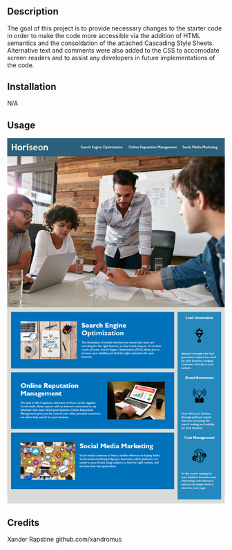 # <Horiseon-Challenge>

## Description
The goal of this project is to provide necessary changes to the starter code in order to make the code more accessible via the addition of HTML semantics and the consoldation of the attached Cascading Style Sheets. Alternative text and comments were also added to the CSS to accomodate screen readers and to assist any developers in future implementations of the code.


## Installation

N/A

## Usage

![Horiseon screenshot](develop/assets/images/Horiseon%20screenshot.png)

## Credits

Xander Rapstine
github.com/xandromus

